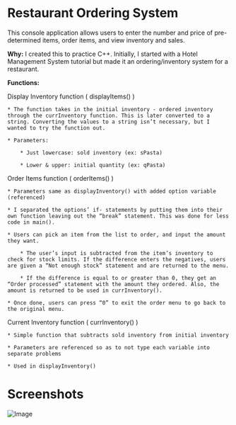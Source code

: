 # Restaurant Ordering System

This console application allows users to enter the number and price of pre-determined items, order items, and view inventory and sales.

**Why:**
I created this to practice C++. Initially, I started with a Hotel Management System tutorial but made it an ordering/inventory system for a restaurant. 

**Functions:**
 
Display Inventory function ( displayItems() )

    * The function takes in the initial inventory - ordered inventory through the currInventory function. This is later converted to a string. Converting the values to a string isn’t necessary, but I wanted to try the function out.

    * Parameters:

        * Just lowercase: sold inventory (ex: sPasta)

        * Lower & upper: initial quantity (ex: qPasta)


Order Items function ( orderItems() )

    * Parameters same as displayInventory() with added option variable (referenced)

    * I separated the options’ if- statements by putting them into their own function leaving out the “break” statement. This was done for less code in main().

    * Users can pick an item from the list to order, and input the amount they want. 

        * The user’s input is subtracted from the item’s inventory to check for stock limits. If the difference enters the negatives, users are given a “Not enough stock” statement and are returned to the menu.

        * If the difference is equal to or greater than 0, they get an “Order processed” statement with the amount they ordered. Also, the amount is returned to be used in currInventory().

    * Once done, users can press “0” to exit the order menu to go back to the original menu.

Current Inventory function ( currInventory() )

    * Simple function that subtracts sold inventory from initial inventory

    * Parameters are referenced so as to not type each variable into separate problems

    * Used in displayInventory()

# Screenshots

![Image](RestaurantOrdering/Screenshots/mainMenu.png)


